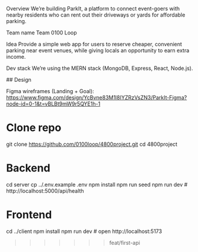 

Overview
We’re building ParkIt, a platform to connect event-goers with nearby residents who can rent out their driveways or yards for affordable parking.

Team name
Team 0100 Loop

Idea
Provide a simple web app for users to reserve cheaper, convenient parking near event venues, while giving locals an opportunity to earn extra income.

Dev stack
We’re using the MERN stack (MongoDB, Express, React, Node.js).

\## Design

Figma wireframes (Landing + Goal): <https://www.figma.com/design/YcBvne83M1l8IYZRzVsZN3/ParkIt-Figma?node-id=0-1&t=vBLBt9mW9r5QYE1h-1>


# Clone repo
git clone https://github.com/0100loop/4800project.git
cd 4800project

# Backend
cd server
cp ../.env.example .env
npm install
npm run seed
npm run dev   # http://localhost:5000/api/health

# Frontend
cd ../client
npm install
npm run dev   # open http://localhost:5173



>>>>>>> feat/first-api

